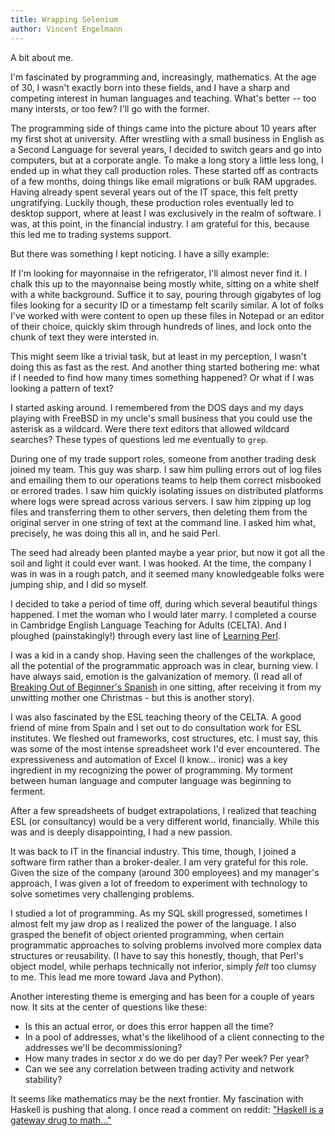 ```yaml
---
title: Wrapping Selenium
author: Vincent Engelmann
---
```


A bit about me.

I'm fascinated by programming and, increasingly, mathematics. At the age of 30, I wasn't exactly born into these fields, and I have a sharp and competing interest in human languages and teaching. What's better -- too many intersts, or too few? I'll go with the former.

The programming side of things came into the picture about 10 years after my first shot at university. After wrestling with a small business in English as a Second Language for several years, I decided to switch gears and go into computers, but at a corporate angle. To make a long story a little less long, I ended up in what they call production roles. These started off as contracts of a few months, doing things like email migrations or bulk RAM upgrades. Having already spent several years out of the IT space, this felt pretty ungratifying.  Luckily though, these production roles eventually led to desktop support, where at least I was exclusively in the realm of software. I was, at this point, in the financial industry. I am grateful for this, because this led me to  trading systems support.


But there was something I kept noticing. I have a silly example:

If I'm looking for mayonnaise in the refrigerator, I'll almost never find it. I chalk this up to the mayonnaise being mostly white, sitting on a white shelf with a white background. Suffice it to say, pouring through gigabytes of log files looking for a security ID or a timestamp felt scarily similar. A lot of folks I've worked with were content to open up these files in Notepad or an editor of their choice, quickly skim through hundreds of lines, and lock onto the chunk of text they were intersted in.

This might seem like a trivial task, but at least in my perception, I wasn't doing this as fast as the rest. And another thing started bothering me: what if I needed to find how many times something happened? Or what if I was looking a pattern of text?

I started asking around. I remembered from the DOS days and my days playing with FreeBSD in my uncle's small business that you could use the asterisk as a wildcard. Were there text editors that allowed wildcard searches? These types of questions led me eventually to ``grep``.

During one of my trade support roles, someone from another trading desk joined my team. This guy was sharp. I saw him pulling errors out of log files and emailing them to our operations teams to help them correct misbooked or errored trades. I saw him quickly isolating issues on distributed platforms where logs were spread across various servers. I saw him zipping up log files and transferring them to other servers, then deleting them from the original server in one string of text at the command line. I asked him what, precisely, he was doing this all in, and he said Perl. 

The seed had already been planted maybe a year prior, but now it got all the soil and light it could ever want. I was hooked. At the time, the company I was in was in a rough patch, and it seemed many knowledgeable folks were jumping ship, and I did so myself.

I decided to take a period of time off, during which several beautiful things happened. I met the woman who I would later marry. I completed a course in Cambridge English Language Teaching for Adults (CELTA). And I ploughed (painstakingly!) through every last line of [Learning Perl](http://amzn.com/1449303587). 

I was a kid in a candy shop. Having seen the challenges of the workplace, all the potential of the programmatic approach was in clear, burning view. I have always said, emotion is the galvanization of memory. (I read all of [Breaking Out of Beginner's Spanish](http://amzn.com/1449303587) in one sitting, after receiving it from my unwitting mother one Christmas - but this is another story).

I was also fascinated by the ESL teaching theory of the CELTA. A good friend of mine from Spain and I set out to do consultation work for ESL institutes. We fleshed out frameworks, cost structures, etc. I must say, this was some of the most intense spreadsheet work I'd ever encountered. The expressiveness and automation of Excel (I know... ironic) was a key ingredient in my recognizing the power of programming. My torment between human language and computer language was beginning to ferment.

After a few spreadsheets of budget extrapolations, I realized that teaching ESL (or consultancy) would be a very different world, financially. While this was and is deeply disappointing, I had a new passion.

It was back to IT in the financial industry. This time, though, I joined a software firm rather than a broker-dealer. I am very grateful for this role. Given the size of the company (around 300 employees) and my manager's approach, I was given a lot of freedom to experiment with technology to solve sometimes very challenging problems.

I studied a lot of programming. As my SQL skill progressed, sometimes I almost felt my jaw drop as I realized the power of the language. I also grasped the benefit of object oriented programming, when certain programmatic approaches to solving problems involved more complex data structures or reusability. (I have to say this honestly, though, that Perl's object model, while perhaps technically not inferior, simply *felt* too clumsy to me. This lead me more toward Java and Python).

Another interesting theme is emerging and has been for a couple of years now. It sits at the center of questions like these:

* Is this an actual error, or does this error happen all the time?
* In a pool of addresses, what's the likelihood of a client connecting to the addresses we'll be decommissioning?
* How many trades in sector *x* do we do per day? Per week? Per year?
* Can we see any correlation between trading activity and network stability?

It seems like mathematics may be the next frontier. My fascination with Haskell is pushing that along. I once read a comment on reddit: ["Haskell is a gateway drug to math..."](http://4x.reddit.com/r/programming/comments/1te0m8/a_review_of_haskell/ce79az5)
